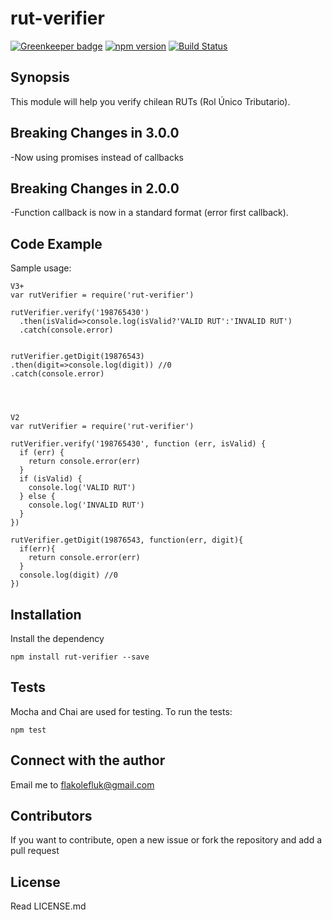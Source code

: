 # rut-verifier

[![Greenkeeper badge](https://badges.greenkeeper.io/flakolefluk/rut-verifier.svg)](https://greenkeeper.io/)
[![npm version](https://badge.fury.io/js/rut-verifier.svg)](https://badge.fury.io/js/rut-verifier) [![Build Status](https://travis-ci.org/flakolefluk/rut-verifier.svg?branch=master)](https://travis-ci.org/flakolefluk/rut-verifier)

## Synopsis
This module will help you verify chilean RUTs (Rol Único Tributario).

## Breaking Changes in 3.0.0
-Now using promises instead of callbacks

## Breaking Changes in 2.0.0
-Function callback is now in a standard format (error first callback).

## Code Example

Sample usage:
```
V3+
var rutVerifier = require('rut-verifier')

rutVerifier.verify('198765430')
  .then(isValid=>console.log(isValid?'VALID RUT':'INVALID RUT')
  .catch(console.error)


rutVerifier.getDigit(19876543)
.then(digit=>console.log(digit)) //0
.catch(console.error)




V2
var rutVerifier = require('rut-verifier')

rutVerifier.verify('198765430', function (err, isValid) {
  if (err) {
    return console.error(err)
  }
  if (isValid) {
    console.log('VALID RUT')
  } else {
    console.log('INVALID RUT')
  }
})

rutVerifier.getDigit(19876543, function(err, digit){
  if(err){
    return console.error(err)
  }
  console.log(digit) //0
})
```

## Installation

Install the dependency
```
npm install rut-verifier --save
```

## Tests

Mocha and Chai are used for testing. To run the tests:
```
npm test
```

## Connect with the author

Email me to flakolefluk@gmail.com

## Contributors

If you want to contribute, open a new issue or fork the repository and add a pull request

## License

Read LICENSE.md
